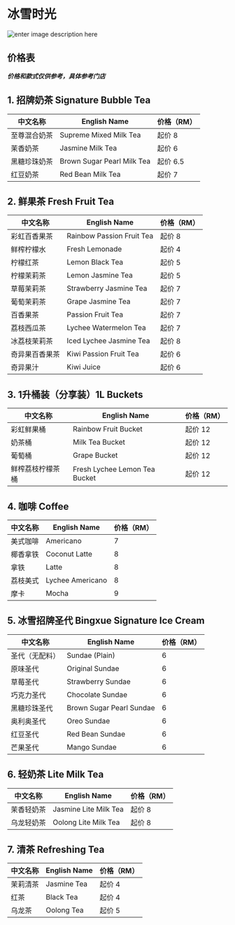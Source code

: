 ﻿# 冰雪时光

![enter image description here](https://img.xmummap.com/G_bingxue_logo.png)

## 价格表

**_价格和款式仅供参考，具体参考门店_**

## 1. 招牌奶茶 Signature Bubble Tea

| 中文名称     | English Name               | 价格（RM） |
| ------------ | -------------------------- | ---------- |
| 至尊混合奶茶 | Supreme Mixed Milk Tea     | 起价 8     |
| 茉香奶茶     | Jasmine Milk Tea           | 起价 6     |
| 黑糖珍珠奶茶 | Brown Sugar Pearl Milk Tea | 起价 6.5   |
| 红豆奶茶     | Red Bean Milk Tea          | 起价 7     |

## 2. 鲜果茶 Fresh Fruit Tea

| 中文名称       | English Name              | 价格（RM） |
| -------------- | ------------------------- | ---------- |
| 彩虹百香果茶   | Rainbow Passion Fruit Tea | 起价 8     |
| 鲜榨柠檬水     | Fresh Lemonade            | 起价 4     |
| 柠檬红茶       | Lemon Black Tea           | 起价 5     |
| 柠檬茉莉茶     | Lemon Jasmine Tea         | 起价 5     |
| 草莓茉莉茶     | Strawberry Jasmine Tea    | 起价 7     |
| 葡萄茉莉茶     | Grape Jasmine Tea         | 起价 7     |
| 百香果茶       | Passion Fruit Tea         | 起价 7     |
| 荔枝西瓜茶     | Lychee Watermelon Tea     | 起价 7     |
| 冰荔枝茉莉茶   | Iced Lychee Jasmine Tea   | 起价 8     |
| 奇异果百香果茶 | Kiwi Passion Fruit Tea    | 起价 6     |
| 奇异果汁       | Kiwi Juice                | 起价 6     |

## 3. 1升桶装（分享装）1L Buckets

| 中文名称         | English Name                  | 价格（RM） |
| ---------------- | ----------------------------- | ---------- |
| 彩虹鲜果桶       | Rainbow Fruit Bucket          | 起价 12    |
| 奶茶桶           | Milk Tea Bucket               | 起价 12    |
| 葡萄桶           | Grape Bucket                  | 起价 12    |
| 鲜榨荔枝柠檬茶桶 | Fresh Lychee Lemon Tea Bucket | 起价 12    |

## 4. 咖啡 Coffee

| 中文名称 | English Name     | 价格（RM） |
| -------- | ---------------- | ---------- |
| 美式咖啡 | Americano        | 7          |
| 椰香拿铁 | Coconut Latte    | 8          |
| 拿铁     | Latte            | 8          |
| 荔枝美式 | Lychee Americano | 8          |
| 摩卡     | Mocha            | 9          |

## 5. 冰雪招牌圣代 Bingxue Signature Ice Cream

| 中文名称       | English Name             | 价格（RM） |
| -------------- | ------------------------ | ---------- |
| 圣代（无配料） | Sundae (Plain)           | 6          |
| 原味圣代       | Original Sundae          | 6          |
| 草莓圣代       | Strawberry Sundae        | 6          |
| 巧克力圣代     | Chocolate Sundae         | 6          |
| 黑糖珍珠圣代   | Brown Sugar Pearl Sundae | 6          |
| 奥利奥圣代     | Oreo Sundae              | 6          |
| 红豆圣代       | Red Bean Sundae          | 6          |
| 芒果圣代       | Mango Sundae             | 6          |

## 6. 轻奶茶 Lite Milk Tea

| 中文名称   | English Name          | 价格（RM） |
| ---------- | --------------------- | ---------- |
| 茉香轻奶茶 | Jasmine Lite Milk Tea | 起价 8     |
| 乌龙轻奶茶 | Oolong Lite Milk Tea  | 起价 8     |

## 7. 清茶 Refreshing Tea

| 中文名称 | English Name | 价格（RM） |
| -------- | ------------ | ---------- |
| 茉莉清茶 | Jasmine Tea  | 起价 4     |
| 红茶     | Black Tea    | 起价 4     |
| 乌龙茶   | Oolong Tea   | 起价 5     |
